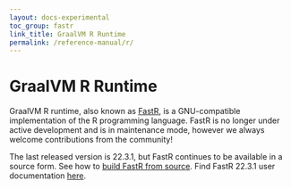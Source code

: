 ```yaml
---
layout: docs-experimental
toc_group: fastr
link_title: GraalVM R Runtime
permalink: /reference-manual/r/
---
```


# GraalVM R Runtime

GraalVM R runtime, also known as [FastR](https://github.com/oracle/fastr), is a GNU-compatible implementation of the R programming language.
FastR is no longer under active development and is in maintenance mode, however we always welcome contributions from the community!

The last released version is 22.3.1, but FastR continues to be available in a source form. 
See how to [build FastR from source](https://github.com/oracle/fastr/blob/master/documentation/dev/building.md). 
Find FastR 22.3.1 user documentation [here](https://www.graalvm.org/22.3/reference-manual/r/).
